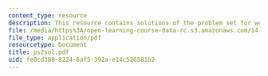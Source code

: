```yaml
---
content_type: resource
description: This resource contains solutions of the problem set for week 2.
file: /media/https%3A/open-learning-course-data-rc.s3.amazonaws.com/14-30-introduction-to-statistical-method-in-economics-spring-2006/fe0cd38882246af5392ae14c526581b2_ps2sol.pdf
file_type: application/pdf
resourcetype: Document
title: ps2sol.pdf
uid: fe0cd388-8224-6af5-392a-e14c526581b2
---
```

